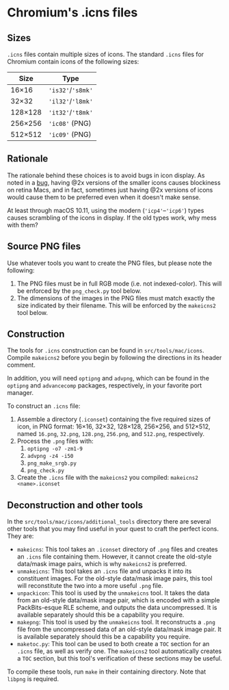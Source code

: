 # Chromium's .icns files

## Sizes

`.icns` files contain multiple sizes of icons. The standard `.icns` files for
Chromium contain icons of the following sizes:

| Size    | Type              |
|---------|-------------------|
| 16×16   | `'is32'`/`'s8mk'` |
| 32×32   | `'il32'`/`'l8mk'` |
| 128×128 | `'it32'`/`'t8mk'` |
| 256×256 | `'ic08'` (PNG)    |
| 512×512 | `'ic09'` (PNG)    |

## Rationale

The rationale behind these choices is to avoid bugs in icon display. As noted in
a [bug](https://crbug.com/576173#c4), having @2x versions of the smaller icons
causes blockiness on retina Macs, and in fact, sometimes just having @2x
versions of icons would cause them to be preferred even when it doesn't make
sense.

At least through macOS 10.11, using the modern (`'icp4'`–`'icp6'`) types causes
scrambling of the icons in display. If the old types work, why mess with them?

## Source PNG files

Use whatever tools you want to create the PNG files, but please note the
following:

1. The PNG files must be in full RGB mode (i.e. not indexed-color). This will be
enforced by the `png_check.py` tool below.
1. The dimensions of the images in the PNG files must match exactly the size
indicated by their filename. This will be enforced by the `makeicns2` tool
below.

## Construction

The tools for `.icns` construction can be found in `src/tools/mac/icons`.
Compile `makeicns2` before you begin by following the directions in its header
comment.

In addition, you will need `optipng` and `advpng`, which can be found in the
`optipng` and `advancecomp` packages, respectively, in your favorite port
manager.

To construct an `.icns` file:

1. Assemble a directory (`.iconset`) containing the five required sizes of icon,
in PNG format: 16×16, 32×32, 128×128, 256×256, and 512×512, named `16.png`,
`32.png`, `128.png`, `256.png`, and `512.png`, respectively.
1. Process the `.png` files with:
    1. `optipng -o7 -zm1-9`
    1. `advpng -z4 -i50`
    1. `png_make_srgb.py`
    1. `png_check.py`
1. Create the `.icns` file with the `makeicns2` you compiled:
`makeicns2 <name>.iconset`

## Deconstruction and other tools

In the `src/tools/mac/icons/additional_tools` directory there are several other
tools that you may find useful in your quest to craft the perfect icons. They
are:

- `makeicns`: This tool takes an `.iconset` directory of `.png` files and
creates an `.icns` file containing them. However, it cannot create the old-style
data/mask image pairs, which is why `makeicns2` is preferred.
- `unmakeicns`: This tool takes an `.icns` file and unpacks it into its
constituent images. For the old-style data/mask image pairs, this tool will
reconstitute the two into a more useful `.png` file.
- `unpackicon`: This tool is used by the `unmakeicns` tool. It takes the data
from an old-style data/mask image pair, which is encoded with a simple
PackBits-esque RLE scheme, and outputs the data uncompressed. It is available
separately should this be a capability you require.
- `makepng`: This tool is used by the `unmakeicns` tool. It reconstructs a
`.png` file from the uncompressed data of an old-style data/mask image pair. It
is available separately should this be a capability you require.
- `maketoc.py`: This tool can be used to both create a `TOC` section for an
`.icns` file, as well as verify one. The `makeicns2` tool automatically creates
a `TOC` section, but this tool's verification of these sections may be useful.

To compile these tools, run `make` in their containing directory. Note that
`libpng` is required.
